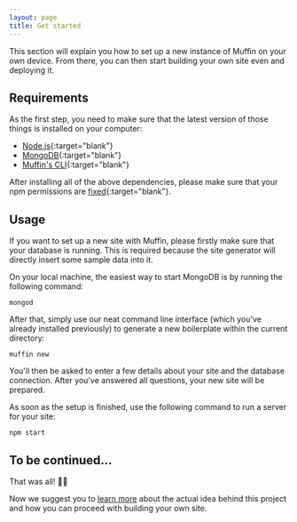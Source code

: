 ```yaml
---
layout: page
title: Get started
---
```


This section will explain you how to set up a new instance of Muffin on your own device. From there, you can then start building your own site even and deploying it.

## Requirements

As the first step, you need to make sure that the latest version of those things is installed on your computer:

- [Node.js](https://nodejs.org){:target="blank"}
- [MongoDB](https://www.mongodb.org){:target="blank"}
- [Muffin's CLI](https://www.npmjs.com/package/muffin-cli){:target="blank"}

After installing all of the above dependencies, please make sure that your npm permissions are [fixed](https://docs.npmjs.com/getting-started/fixing-npm-permissions){:target="blank"}.

## Usage

If you want to set up a new site with Muffin, please firstly make sure that your database is running. This is required because the site generator will directly insert some sample data into it.

On your local machine, the easiest way to start MongoDB is by running the following command:

```
mongod
```

After that, simply use our neat command line interface (which you've already installed previously) to generate a new boilerplate within the current directory:

```
muffin new
```

You'll then be asked to enter a few details about your site and the database connection. After you've answered all questions, your new site will be prepared.

As soon as the setup is finished, use the following command to run a server for your site:

```
npm start
```

## To be continued...

That was all! 📢🐢

Now we suggest you to [learn more](/guide/philosophy) about the actual idea behind this project and how you can proceed with building your own site.
